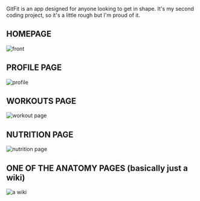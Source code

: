 GitFit is an app designed for anyone looking to get in shape. It's my second coding project, so it's a little rough but I'm proud of it.

HOMEPAGE
-----------------------
![front](https://user-images.githubusercontent.com/107972255/219319219-7b228fad-17ad-4043-add0-997eb8372579.JPG)

PROFILE PAGE
-----------------------
![profile](https://user-images.githubusercontent.com/107972255/219319249-e0b8a046-f2d8-403d-b5db-d8ca51866489.JPG)

WORKOUTS PAGE
------------------------
![workout page](https://user-images.githubusercontent.com/107972255/219319252-dae313dd-4e62-4b0c-b324-3bf55896065e.JPG)

NUTRITION PAGE
------------------------
![nutrition page](https://user-images.githubusercontent.com/107972255/219319274-3f434873-d8a3-4e8a-be20-f6277ee215c3.JPG)

ONE OF THE ANATOMY PAGES (basically just a wiki)
------------------------------------------------
![a wiki](https://user-images.githubusercontent.com/107972255/219319278-1be87261-a745-402c-adc6-62bf6e925de6.JPG)
